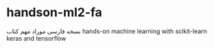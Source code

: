 # handson-ml2-fa
نسخه فارسی موراد مهم کتاب hands-on machine learning with scikit-learn keras and tensorflow
